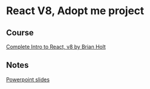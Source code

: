 # React V8, Adopt me project

## Course
[Complete Intro to React, v8 by Brian Holt](https://frontendmasters.com/courses/complete-react-v8/)

## Notes
[Powerpoint slides](https://utadeoeduco0-my.sharepoint.com/:p:/g/personal/laurav_suarezg_utadeo_edu_co/EfbYFf1xCklJkj5WWx81NMUBXbZsx21B6xpn3AFtMo_htA?e=SdQAFS)
